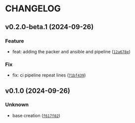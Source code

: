 # CHANGELOG

## v0.2.0-beta.1 (2024-09-26)

### Feature

* feat: adding the packer and ansible and pipeline ([`12a678e`](https://github.com/credible-techlabs/cloud-image-builder/commit/12a678e7901a5c8e681dee8b46402caa7fc727ec))

### Fix

* fix: ci pipeline repeat lines ([`71bf439`](https://github.com/credible-techlabs/cloud-image-builder/commit/71bf4399ce7ecb146d7d38aea0d0be6539eb823c))

## v0.1.0 (2024-09-26)

### Unknown

* base creation ([`f617f02`](https://github.com/credible-techlabs/cloud-image-builder/commit/f617f02101e86a3f55a8327b40cc333f945e0063))
